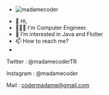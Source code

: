 - <p align="left"> <img src="https://komarev.com/ghpvc/?username=madamecoder&label=Views&color=red&style=plastic" alt="madamecoder" /> </p>
- 👋 Hi, 
- 👩🏻‍💻 I'm Computer Engineer.
- 👀 I’m interested in Java and Flutter
- 📫 How to reach me? 
- 



Twitter : @madamecoderTR

Instagram : @madamecoder

Mail : codermadame@gmail.com
